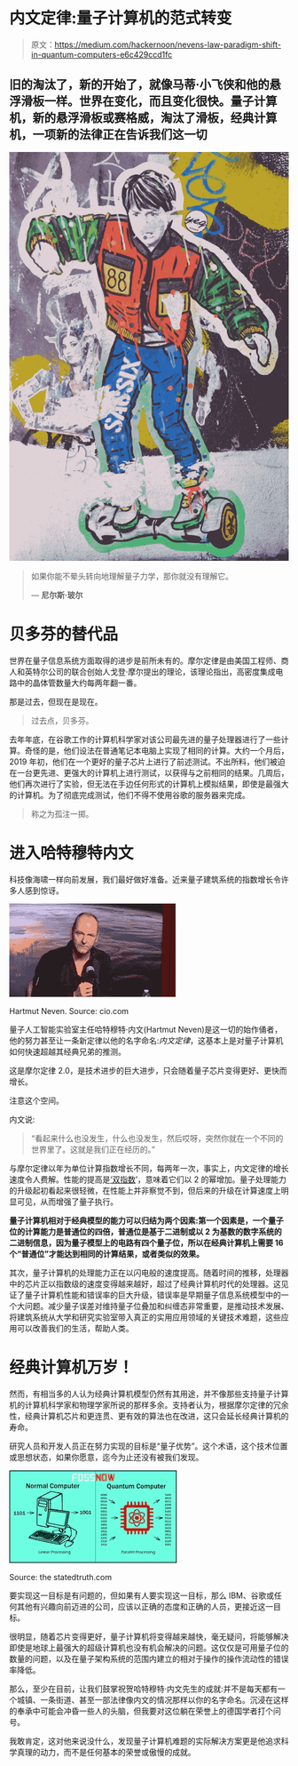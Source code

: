 # 内文定律:量子计算机的范式转变

> 原文：<https://medium.com/hackernoon/nevens-law-paradigm-shift-in-quantum-computers-e6c429ccd1fc>

## 旧的淘汰了，新的开始了，就像马蒂·小飞侠和他的悬浮滑板一样。世界在变化，而且变化很快。量子计算机，新的悬浮滑板或赛格威，淘汰了滑板，经典计算机，一项新的法律正在告诉我们这一切

![](img/f406027714bca346731dec103d7d578a.png)

> 如果你能不晕头转向地理解量子力学，那你就没有理解它。
> 
> ― **尼尔斯·玻尔**

# 贝多芬的替代品

世界在量子信息系统方面取得的进步是前所未有的。摩尔定律是由美国工程师、商人和英特尔公司的联合创始人戈登·摩尔提出的理论，该理论指出，高密度集成电路中的晶体管数量大约每两年翻一番。

那是过去，但现在是现在。

> 过去点，贝多芬。

去年年底，在谷歌工作的计算机科学家对该公司最先进的量子处理器进行了一些计算。奇怪的是，他们设法在普通笔记本电脑上实现了相同的计算。大约一个月后，2019 年初，他们在一个更好的量子芯片上进行了前述测试。不出所料，他们被迫在一台更先进、更强大的计算机上进行测试，以获得与之前相同的结果。几周后，他们再次进行了实验，但无法在手边任何形式的计算机上模拟结果，即使是最强大的计算机。为了彻底完成测试，他们不得不使用谷歌的服务器来完成。

> 称之为孤注一掷。

# 进入哈特穆特内文

科技像海啸一样向前发展，我们最好做好准备。近来量子建筑系统的指数增长令许多人感到惊讶。

![](img/ffd6d1c4d1f95897936d51b8b656532d.png)

Hartmut Neven. Source: cio.com

量子人工智能实验室主任哈特穆特·内文(Hartmut Neven)是这一切的始作俑者，他的努力甚至让一条新定律以他的名字命名:*内文定律*，这基本上是对量子计算机如何快速超越其经典兄弟的推测。

这是摩尔定律 2.0，是技术进步的巨大进步，只会随着量子芯片变得更好、更快而增长。

注意这个空间。

内文说:

> “看起来什么也没发生，什么也没发生，然后哎呀，突然你就在一个不同的世界里了。这就是我们正在经历的。”

与摩尔定律以年为单位计算指数增长不同，每两年一次，事实上，内文定律的增长速度令人费解。性能的提高是[‘双指数](https://interestingengineering.com/googles-quantum-processor-may-achieve-quantum-supremacy-in-months)’，意味着它们以 2 的幂增加。量子处理能力的升级起初看起来很轻微，在性能上并非察觉不到，但后来的升级在计算速度上明显可见，从而增强了量子执行。

**量子计算机相对于经典模型的能力可以归结为两个因素:第一个因素是，一个量子位的计算能力是普通位的四倍，普通位是基于二进制或以 2 为基数的数字系统的二进制信息，因为量子模型上的电路有四个量子位，所以在经典计算机上需要 16 个“普通位”才能达到相同的计算结果，或者类似的效果。**

其次，量子计算机的处理能力正在以闪电般的速度提高。随着时间的推移，处理器中的芯片正以指数级的速度变得越来越好，超过了经典计算机时代的处理器。这见证了量子计算机性能和错误率的巨大升级，错误率是早期量子信息系统模型中的一个大问题。减少量子误差对维持量子位叠加和纠缠态非常重要，是推动技术发展、将建筑系统从大学和研究实验室带入真正的实用应用领域的关键技术难题，这些应用可以改善我们的生活，帮助人类。

# 经典计算机万岁！

然而，有相当多的人认为经典计算机模型仍然有其用途，并不像那些支持量子计算机的计算机科学家和物理学家所说的那样多余。支持者认为，根据摩尔定律的冗余性，经典计算机芯片和更连贯、更有效的算法也在改进，这只会延长经典计算机的寿命。

研究人员和开发人员正在努力实现的目标是“量子优势”。这个术语，这个技术位置或思想状态，如果你愿意，迄今为止还没有被我们发现。

![](img/cf1bdb2a14430edc8d69d09755b440aa.png)

Source: the statedtruth.com

要实现这一目标是有问题的，但如果有人要实现这一目标，那么 IBM、谷歌或任何其他有兴趣向前迈进的公司，应该以正确的态度和正确的人员，更接近这一目标。

很明显，随着芯片变得更好，量子计算机将变得越来越快，毫无疑问，将能够解决即使是地球上最强大的超级计算机也没有机会解决的问题。这仅仅是可用量子位的数量的问题，以及在量子架构系统的范围内建立的相对于操作的操作流动性的错误率降低。

那么，至少在目前，让我们鼓掌祝贺哈特穆特·内文先生的成就:并不是每天都有一个城镇、一条街道、甚至一部法律像内文的情况那样以你的名字命名。沉浸在这样的奉承中可能会冲昏一些人的头脑，但我要对这位躺在荣誉上的德国学者打个问号。

我敢肯定，这对他来说没什么，发现量子计算机难题的实际解决方案更是他追求科学真理的动力，而不是任何基本的荣誉或傲慢的成就。